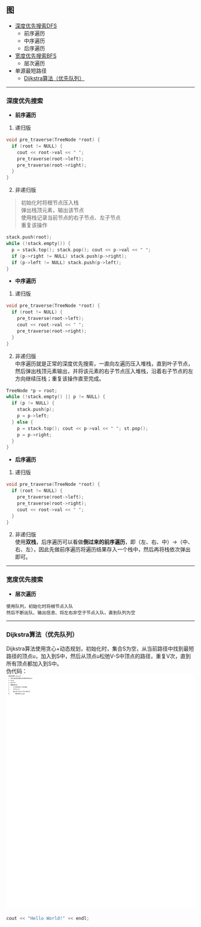 ## 图
+ [深度优先搜索DFS](#深度优先搜索)
  * 前序遍历
  * 中序遍历
  * 后序遍历
+ [宽度优先搜索BFS](#宽度优先搜索)
  * 层次遍历
+ 单源最短路径
  * [Dijkstra算法（优先队列）](#Dijkstra算法（优先队列）)

***
### 深度优先搜索
* **前序遍历**
1. 递归版
```cpp
void pre_traverse(TreeNode *root) {
  if (root != NULL) {
    cout << root->val << " ";
    pre_traverse(root->left);
    pre_traverse(root->right);
  }
}
```
2. 非递归版
> 初始化时将根节点压入栈  
弹出栈顶元素，输出该节点  
使用栈记录当前节点的右子节点、左子节点  
重复该操作  
```cpp
stack.push(root);
while (!stack.empty()) {
  p = stack.top(); stack.pop(); cout << p->val << " ";
  if (p->right != NULL) stack.push(p->right);
  if (p->left != NULL) stack.push(p->left);
}
```
* **中序遍历**
1. 递归版
```cpp
void pre_traverse(TreeNode *root) {
  if (root != NULL) {
    pre_traverse(root->left);
    cout << root->val << " ";
    pre_traverse(root->right);
  }
}
```
2. 非递归版  
中序遍历就是正常的深度优先搜索，一直向左遍历压入堆栈，直到叶子节点，然后弹出栈顶元素输出，并将该元素的右子节点压入堆栈，沿着右子节点的左方向继续压栈；重复该操作直至完成。
```cpp
TreeNode *p = root;
while (!stack.empty() || p != NULL) {
  if (p != NULL) {
    stack.push(p);
    p = p->left;
  } else {
    p = stack.top(); cout << p->val << " "; st.pop();
    p = p->right;
  }
}
```
* **后序遍历**
1. 递归版
```cpp
void pre_traverse(TreeNode *root) {
  if (root != NULL) {
    pre_traverse(root->left);
    pre_traverse(root->right);
    cout << root->val << " ";
  }
}
```
2. 非递归版  
使用**双栈**，后序遍历可以看做**倒过来的前序遍历**，即（左、右、中）->（中、右、左），因此先做前序遍历将遍历结果存入一个栈中，然后再将栈依次弹出即可。
***
### 宽度优先搜索
* **层次遍历**
```
使用队列，初始化时将根节点入队  
然后不断出队、输出信息、将左右非空子节点入队，直到队列为空
```
***
### Dijkstra算法（优先队列）
Dijkstra算法使用贪心+动态规划，初始化时，集合S为空，从当前路径中找到最短路径的顶点u，加入到S中，然后从顶点u松弛V-S中顶点的路径，重复V次，直到所有顶点都加入到S中。  
伪代码：  
![](https://github.com/chentianba/Leetcode/blob/master/algorithm/graph/dijkstra_priority_queue.png)
```cpp
cout << "Hello World!" << endl;
```
